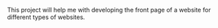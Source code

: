 This project will help me with developing the front page of a website for different types of websites.
